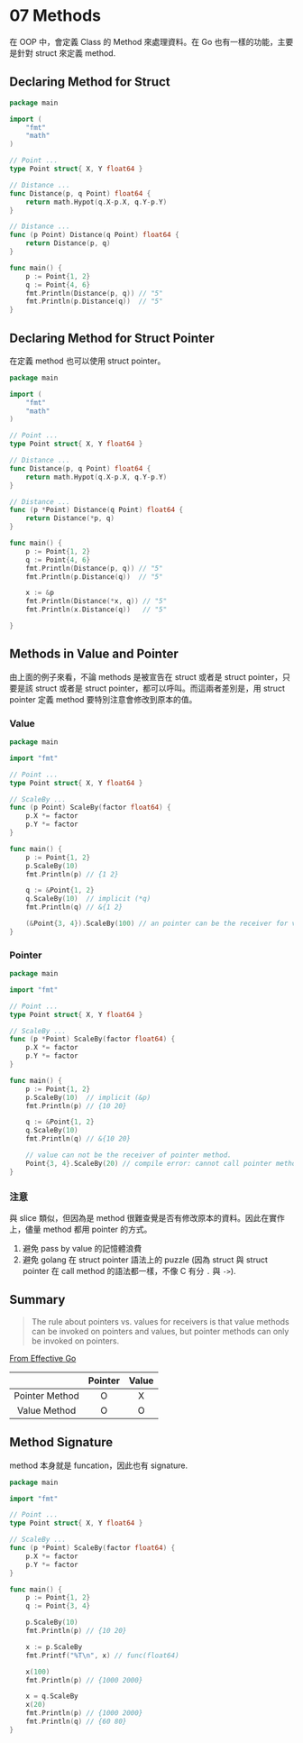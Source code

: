 # 07 Methods

在 OOP 中，會定義 Class 的 Method 來處理資料。在 Go 也有一樣的功能，主要是針對 struct 來定義 method.

## Declaring Method for Struct

```go {.line-numbers}
package main

import (
    "fmt"
    "math"
)

// Point ...
type Point struct{ X, Y float64 }

// Distance ...
func Distance(p, q Point) float64 {
    return math.Hypot(q.X-p.X, q.Y-p.Y)
}

// Distance ...
func (p Point) Distance(q Point) float64 {
    return Distance(p, q)
}

func main() {
    p := Point{1, 2}
    q := Point{4, 6}
    fmt.Println(Distance(p, q)) // "5"
    fmt.Println(p.Distance(q))  // "5"
}
```

## Declaring Method for Struct Pointer

在定義 method 也可以使用 struct pointer。

```go {.line-numbers}
package main

import (
    "fmt"
    "math"
)

// Point ...
type Point struct{ X, Y float64 }

// Distance ...
func Distance(p, q Point) float64 {
    return math.Hypot(q.X-p.X, q.Y-p.Y)
}

// Distance ...
func (p *Point) Distance(q Point) float64 {
    return Distance(*p, q)
}

func main() {
    p := Point{1, 2}
    q := Point{4, 6}
    fmt.Println(Distance(p, q)) // "5"
    fmt.Println(p.Distance(q))  // "5"

    x := &p
    fmt.Println(Distance(*x, q)) // "5"
    fmt.Println(x.Distance(q))   // "5"

}
```

## Methods in Value and Pointer

由上面的例子來看，不論 methods 是被宣告在 struct 或者是 struct pointer，只要是該 struct 或者是 struct pointer，都可以呼叫。而這兩者差別是，用 struct pointer 定義 method 要特別注意會修改到原本的值。

### Value

```go {.line-numbers}
package main

import "fmt"

// Point ...
type Point struct{ X, Y float64 }

// ScaleBy ...
func (p Point) ScaleBy(factor float64) {
    p.X *= factor
    p.Y *= factor
}

func main() {
    p := Point{1, 2}
    p.ScaleBy(10)
    fmt.Println(p) // {1 2}

    q := &Point{1, 2}
    q.ScaleBy(10)  // implicit (*q)
    fmt.Println(q) // &{1 2}

    (&Point{3, 4}).ScaleBy(100) // an pointer can be the receiver for value method.
}
```

### Pointer

```go {.line-numbers}
package main

import "fmt"

// Point ...
type Point struct{ X, Y float64 }

// ScaleBy ...
func (p *Point) ScaleBy(factor float64) {
    p.X *= factor
    p.Y *= factor
}

func main() {
    p := Point{1, 2}
    p.ScaleBy(10)  // implicit (&p)
    fmt.Println(p) // {10 20}

    q := &Point{1, 2}
    q.ScaleBy(10)
    fmt.Println(q) // &{10 20}

    // value can not be the receiver of pointer method.
    Point{3, 4}.ScaleBy(20) // compile error: cannot call pointer method on Point literal.
}
```

### 注意

與 slice 類似，但因為是 method 很難查覺是否有修改原本的資料。因此在實作上，儘量 method 都用 pointer 的方式。

1. 避免 pass by value 的記憶體浪費
1. 避免 golang 在 struct pointer 語法上的 puzzle (因為 struct 與 struct pointer 在 call method 的語法都一樣，不像 C 有分 `.` 與 `->`).

## Summary

>The rule about pointers vs. values for receivers is that value methods can be invoked on pointers and values, but pointer methods can only be invoked on pointers.

[From Effective Go](https://golang.org/doc/effective_go.html#pointers_vs_values)

|                | Pointer | Value |
|:--------------:|:-------:|:-----:|
| Pointer Method | O       | X     |
| Value Method   | O       | O     |

## Method Signature

method 本身就是 funcation，因此也有 signature.

```go {.line-numbers}
package main

import "fmt"

// Point ...
type Point struct{ X, Y float64 }

// ScaleBy ...
func (p *Point) ScaleBy(factor float64) {
    p.X *= factor
    p.Y *= factor
}

func main() {
    p := Point{1, 2}
    q := Point{3, 4}

    p.ScaleBy(10)
    fmt.Println(p) // {10 20}

    x := p.ScaleBy
    fmt.Printf("%T\n", x) // func(float64)

    x(100)
    fmt.Println(p) // {1000 2000}

    x = q.ScaleBy
    x(20)
    fmt.Println(p) // {1000 2000}
    fmt.Println(q) // {60 80}
}
```

